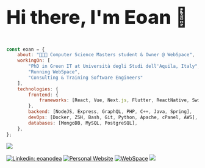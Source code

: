 <div>
<h1 style="text-align: left;font-size:50px;font-weight:800">Hi there, I'm Eoan 👋</h1>
</div>
    
```javascript

const eoan = {
    about: "👨🏻‍💻 Computer Science Masters student & Owner @ WebSpace",
    workingOn: [
        "PhD in Green IT at Università degli Studi dell'Aquila, Italy",
        "Running WebSpace",
        "Consulting & Training Software Engineers"
    ],
    technologies: {
        frontend: {
            frameworks: [React, Vue, Next.js, Flutter, ReactNative, SwiftUI],
        },
        backend: [NodeJS, Express, GraphQL, PHP, C++, Java, Spring],
        devOps: [Docker, ZSH, Bash, Git, Python, Apache, cPanel, AWS],
        databases: [MongoDB, MySQL, PostgreSQL],
    },
};

````

</h3>

  <img src="https://github-readme-stats.vercel.app/api/top-langs/?username=eoanodea&title_color=ffffff&text_color=c9cacc&icon_color=4AB197&bg_color=1A2B34" />


[![Linkedin: eoanodea](https://img.shields.io/badge/-eoanodea-blue?style=flat-square&logo=Linkedin&logoColor=white&link=https://www.linkedin.com/in/eoanodea/)](https://www.linkedin.com/in/eoanodea/)
[![Personal Website](https://img.shields.io/badge/Website-46a2f1.svg?&style=flat-square&logo=Google-Chrome&logoColor=white&link=https://about.eoan.ie/)](https://about.eoan.ie)
[![WebSpace](https://img.shields.io/badge/Website-46a2f1.svg?&style=flat-square&logo=Google-Chrome&logoColor=white&link=https://web-space.design/)](https://web-space.ie/)
![](https://visitor-badge.glitch.me/badge?page_id=eoanodea.eoanodea)
